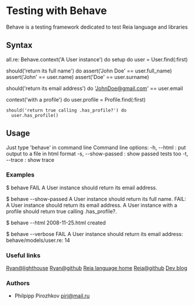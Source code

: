 # Testing with Behave

Behave is a testing framework dedicated to test Reia language and libraries

## Syntax
all.re:
Behave.context('A User instance') do 
  setup do 
    user = User.find(:first) 

  should('return its full name') do 
    assert('John Doe' == user.full_name)
    assert('John' == user.name)
    assert('Doe' == user.surname)

  should('return its email address') do 
    'JohnDoe@gmail.com' == user.email

  context('with a profile') do 
    user.profile = Profile.find(:first) 

    should('return true calling .has_profile?') do 
      user.has_profile()

## Usage
Just type 'behave' in command line
Command line options:
-h, --html <file> : put output to a file in html format
-s, --show-passed : show passed tests too
-t, --trace : show trace

### Examples
$ behave
FAIL A User instance should return its email address.

$ behave --show-passed
A User instance should return its full name.
FAIL: A User instance should return its email address.
A User instance with a profile should return true calling .has_profile?.

$ behave --html
2008-11-25.html created

$ behave --verbose
FAIL A User instance should return its email address: behave/models/user.re: 14

### Useful links

[Ryan@lighthouse](http://ryan_reia.lighthouseapp.com)
[Ryan@github](http://github.com/pirj/ryan)
[Reia language home](http://reia-lang.org)
[Reia@github](http://github.com/tarcieri/reia)
[Dev blog](http://dev_addict.jot.ly)

### Authors
* Philpipp Pirozhkov pirj@mail.ru
